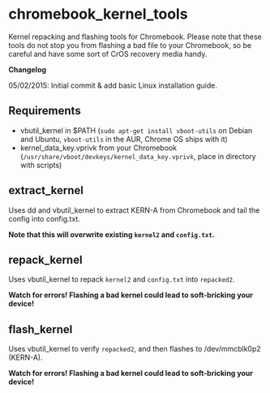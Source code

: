 # chromebook_kernel_tools
Kernel repacking and flashing tools for Chromebook.
Please note that these tools do not stop you from flashing a bad file to your Chromebook, so be careful and have some sort of CrOS recovery media handy.

**Changelog**

05/02/2015: Initial commit & add basic Linux installation guide.


## Requirements

- vbutil_kernel in $PATH (`sudo apt-get install vboot-utils` on Debian and Ubuntu, `vboot-utils` in the AUR, Chrome OS ships with it)
- kernel_data_key.vprivk from your Chromebook (`/usr/share/vboot/devkeys/kernel_data_key.vprivk`, place in directory with scripts)

## extract_kernel

Uses dd and vbutil_kernel to extract KERN-A from Chromebook and tail the config into config.txt.

**Note that this will overwrite existing `kernel2` and `config.txt`.**

## repack_kernel

Uses vbutil_kernel to repack `kernel2` and `config.txt` into `repacked2`. 

**Watch for errors! Flashing a bad kernel could lead to soft-bricking your device!**

## flash_kernel

Uses vbutil_kernel to verify `repacked2`, and then flashes to /dev/mmcblk0p2 (KERN-A).

**Watch for errors! Flashing a bad kernel could lead to soft-bricking your device!**
